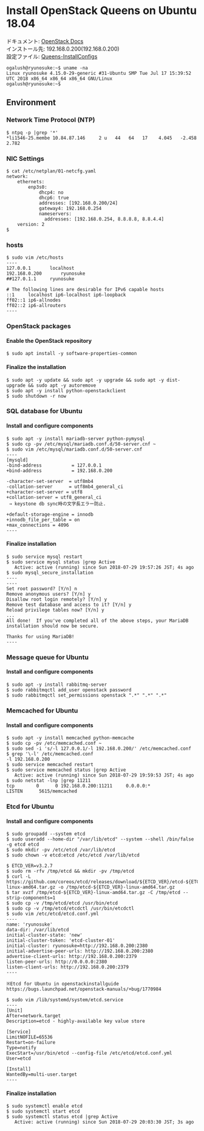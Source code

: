 # Install OpenStack Queens on Ubuntu 18.04
ドキュメント: [OpenStack Docs](https://docs.openstack.org/install-guide/openstack-services.html)  
インストール先: 192.168.0.200(192.168.0.200)  
設定ファイル: [Queens-InstallConfigs](https://github.com/ogalush/Queens-InstallConfigs)
```
ogalush@ryunosuke:~$ uname -na
Linux ryunosuke 4.15.0-29-generic #31-Ubuntu SMP Tue Jul 17 15:39:52 UTC 2018 x86_64 x86_64 x86_64 GNU/Linux
ogalush@ryunosuke:~$
```

## Environment
### Network Time Protocol (NTP)
```
$ ntpq -p |grep '*'
*li1546-25.membe 10.84.87.146     2 u   44   64   17    4.045   -2.458   2.782
```
### NIC Settings
```
$ cat /etc/netplan/01-netcfg.yaml 
network:
    ethernets:
        enp3s0:
            dhcp4: no
            dhcp6: true
            addresses: [192.168.0.200/24]
            gateway4: 192.168.0.254
            nameservers:
              addresses: [192.168.0.254, 8.8.8.8, 8.8.4.4]
    version: 2
$
```

### hosts
```
$ sudo vim /etc/hosts
----
127.0.0.1       localhost
192.168.0.200       ryunosuke
##127.0.1.1     ryunosuke

# The following lines are desirable for IPv6 capable hosts
::1     localhost ip6-localhost ip6-loopback
ff02::1 ip6-allnodes
ff02::2 ip6-allrouters
----
```

### OpenStack packages
#### Enable the OpenStack repository
```
$ sudo apt install -y software-properties-common
```

#### Finalize the installation
```
$ sudo apt -y update && sudo apt -y upgrade && sudo apt -y dist-upgrade && sudo apt -y autoremove
$ sudo apt -y install python-openstackclient
$ sudo shutdown -r now
```

### SQL database for Ubuntu
#### Install and configure components
```
$ sudo apt -y install mariadb-server python-pymysql
$ sudo cp -pv /etc/mysql/mariadb.conf.d/50-server.cnf ~
$ sudo vim /etc/mysql/mariadb.conf.d/50-server.cnf
----
[mysqld]
-bind-address           = 127.0.0.1
+bind-address           = 192.168.0.200

-character-set-server  = utf8mb4
-collation-server      = utf8mb4_general_ci
+character-set-server = utf8
+collation-server = utf8_general_ci
 → keystone db sync時の文字長エラー防止.

+default-storage-engine = innodb
+innodb_file_per_table = on
+max_connections = 4096
----
```

#### Finalize installation
```
$ sudo service mysql restart
$ sudo service mysql status |grep Active
   Active: active (running) since Sun 2018-07-29 19:57:26 JST; 4s ago
$ sudo mysql_secure_installation
----
----
Set root password? [Y/n] n
Remove anonymous users? [Y/n] y
Disallow root login remotely? [Y/n] y
Remove test database and access to it? [Y/n] y
Reload privilege tables now? [Y/n] y
...
All done!  If you've completed all of the above steps, your MariaDB
installation should now be secure.

Thanks for using MariaDB!
----
```

### Message queue for Ubuntu
#### Install and configure components
```
$ sudo apt -y install rabbitmq-server
$ sudo rabbitmqctl add_user openstack password
$ sudo rabbitmqctl set_permissions openstack ".*" ".*" ".*"
```

### Memcached for Ubuntu
#### Install and configure components
```
$ sudo apt -y install memcached python-memcache
$ sudo cp -pv /etc/memcached.conf ~
$ sudo sed -i 's/-l 127.0.0.1/-l 192.168.0.200/' /etc/memcached.conf
$ grep '\-l' /etc/memcached.conf
-l 192.168.0.200
$ sudo service memcached restart
$ sudo service memcached status |grep Active
   Active: active (running) since Sun 2018-07-29 19:59:53 JST; 4s ago
$ sudo netstat -lnp |grep 11211
tcp        0      0 192.168.0.200:11211     0.0.0.0:*               LISTEN      5615/memcached      
```

### Etcd for Ubuntu
#### Install and configure components
```
$ sudo groupadd --system etcd
$ sudo useradd --home-dir "/var/lib/etcd" --system --shell /bin/false -g etcd etcd
$ sudo mkdir -pv /etc/etcd /var/lib/etcd
$ sudo chown -v etcd:etcd /etc/etcd /var/lib/etcd

$ ETCD_VER=v3.2.7
$ sudo rm -rfv /tmp/etcd && mkdir -pv /tmp/etcd
$ curl -L https://github.com/coreos/etcd/releases/download/${ETCD_VER}/etcd-${ETCD_VER}-linux-amd64.tar.gz -o /tmp/etcd-${ETCD_VER}-linux-amd64.tar.gz
$ tar xvzf /tmp/etcd-${ETCD_VER}-linux-amd64.tar.gz -C /tmp/etcd --strip-components=1
$ sudo cp -v /tmp/etcd/etcd /usr/bin/etcd
$ sudo cp -v /tmp/etcd/etcdctl /usr/bin/etcdctl
$ sudo vim /etc/etcd/etcd.conf.yml
----
name: 'ryunosuke'
data-dir: /var/lib/etcd
initial-cluster-state: 'new'
initial-cluster-token: 'etcd-cluster-01'
initial-cluster: ryunosuke=http://192.168.0.200:2380
initial-advertise-peer-urls: http://192.168.0.200:2380
advertise-client-urls: http://192.168.0.200:2379
listen-peer-urls: http://0.0.0.0:2380
listen-client-urls: http://192.168.0.200:2379
----

※Etcd for Ubuntu in openstackinstallguide 
https://bugs.launchpad.net/openstack-manuals/+bug/1770984

$ sudo vim /lib/systemd/system/etcd.service
----
[Unit]
After=network.target
Description=etcd - highly-available key value store

[Service]
LimitNOFILE=65536
Restart=on-failure
Type=notify
ExecStart=/usr/bin/etcd --config-file /etc/etcd/etcd.conf.yml
User=etcd

[Install]
WantedBy=multi-user.target
----
```

#### Finalize installation
```
$ sudo systemctl enable etcd
$ sudo systemctl start etcd
$ sudo systemctl status etcd |grep Active
   Active: active (running) since Sun 2018-07-29 20:03:30 JST; 3s ago
```
